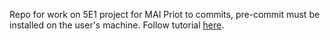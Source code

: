Repo for work on 5E1 project for MAI
Priot to commits, pre-commit must be installed on the user's machine. Follow tutorial [here](https://pre-commit.com/).
